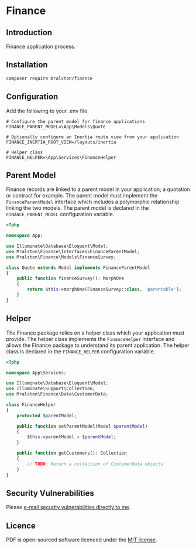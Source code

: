 # Finance

## Introduction

Finance application process.

## Installation

```bash
composer require mralston/finance
```

## Configuration

Add the following to your .env file
```dotenv
# Configure the parent model for finance applications 
FINANCE_PARENT_MODEL=\App\Models\Quote

# Optionally configure an Inertia route view from your application
FINANCE_INERTIA_ROOT_VIEW=/layouts/inertia

# Helper class
FINANCE_HELPER=\App\Services\FinanceHelper
```

## Parent Model

Finance records are linked to a parent model in your application; a quotation or contract for example. The parent model must implement the `FinanceParentModel` interface which includes a polymorphic relationship linking the two models. The parent model is declared in the `FINANCE_PARENT_MODEL` configuration variable.

```php
<?php

namespace App;

use Illuminate\Database\Eloquent\Model;
use Mralston\Finance\Interfaces\FinanceParentModel;
use Mralston\Finance\Models\FinanceSurvey;

class Quote extends Model implements FinanceParentModel
{
    public function financeSurvey(): MorphOne
    {
        return $this->morphOne(FinanceSurvey::class, 'parentable');
    }
}
```

## Helper

The Finance package relies on a helper class which your application must provide. The helper class implements the `FinanceHelper` interface and allows the Finance package to understand its parent application. The helper class is declared in the `FINANCE_HELPER` configuration variable.

```php
<?php

namespace App\Services;

use Illuminate\Database\Eloquent\Model;
use Illuminate\Support\Collection;
use Mralston\Finance\Data\CustomerData;

class FinanceHelper
{
    protected $parentModel;

    public function setParentModel(Model $parentModel)
    {
        $this->parentModel = $parentModel;
    }

    public function getCustomers(): Collection
    {
        // TODO: Return a collection of CustomerData objects
    }
}
```

## Security Vulnerabilities

Please [e-mail security vulnerabilities directly to me](mailto:matt@mralston.co.uk).

## Licence

PDF is open-sourced software licenced under the [MIT license](LICENSE.md).
